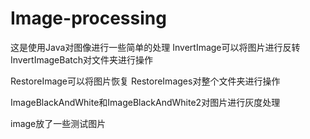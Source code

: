 # Image-processing
这是使用Java对图像进行一些简单的处理
InvertImage可以将图片进行反转 InvertImageBatch对文件夹进行操作

RestoreImage可以将图片恢复 RestoreImages对整个文件夹进行操作

ImageBlackAndWhite和ImageBlackAndWhite2对图片进行灰度处理

image放了一些测试图片
